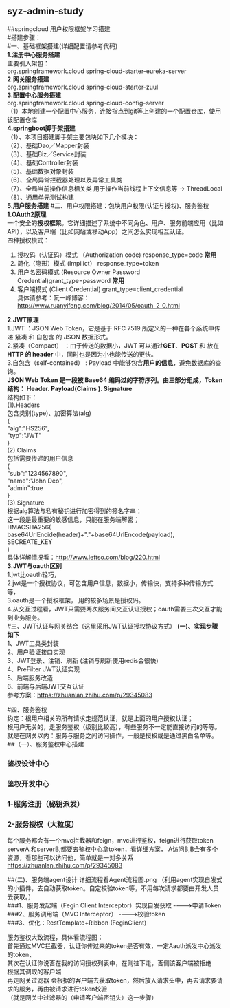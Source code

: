 ## syz-admin-study   
##springcloud 用户权限框架学习搭建     
#搭建步骤：     
#一、基础框架搭建(详细配置请参考代码)     
**1.注册中心服务搭建**    
主要引入架包：   
         <dependency>
              <groupId>org.springframework.cloud</groupId>
              <artifactId>spring-cloud-starter-eureka-server</artifactId>
         </dependency>   
**2.网关服务搭建**    
         <dependency>
			<groupId>org.springframework.cloud</groupId>
			<artifactId>spring-cloud-starter-zuul</artifactId>
		 </dependency>  	
**3.配置中心服务搭建**   
         <dependency>
			<groupId>org.springframework.cloud</groupId>
			<artifactId>spring-cloud-config-server</artifactId>
		 </dependency>    
		 （1）本地创建一个配置中心服务，连接指点到git等上创建的一个配置仓库，使用该配置仓库    
**4.springboot脚手架搭建**    
   （1）、本项目搭建脚手架主要包块如下几个模块：    
   （2）、基础Dao／Mapper封装   
   （3）、基础Biz／Service封装   
   （4）、基础Controller封装   
   （5）、基础数据对象封装   
   （6）、全局异常拦截器处理以及异常工具类   
   （7）、全局当前操作信息相关类 用于操作当前线程上下文信息等 -> ThreadLocal   
   （8）、通用单元测试构建    
**5.用户服务搭建**
#二、用户权限搭建：包块用户权限(认证与授权)、服务鉴权
 **1.OAuth2原理**   
 一个安全的**授权框架**。它详细描述了系统中不同角色、用户、服务前端应用（比如API），以及客户端（比如网站或移动App）之间怎么实现相互认证。  
 四种授权模式：
 1. 授权码（认证码）模式 （Authorization code) response_type=code   **常用**   
 2. 简化（隐形）模式 (Impilict） response_type=token
 3. 用户名密码模式 (Resource Owner Password Credential)grant_type=password  **常用**    
 4. 客户端模式 (Client Credential) grant_type=client_credential   
 具体请参考：阮一峰博客：http://www.ruanyifeng.com/blog/2014/05/oauth_2_0.html  

**2.JWT原理**  
  1.JWT ：JSON Web Token，它是基于 RFC 7519 所定义的一种在各个系统中传递 紧凑 和 自包含 的 JSON 数据形式。   
  2.紧凑（Compact） ：由于传送的数据小，JWT 可以通过**GET**、**POST** 和 放在 **HTTP 的 header** 中，同时也是因为小也能传送的更快。    
  3.自包含（self-contained） : Payload 中能够包含**用户的信息**，避免数据库的查询。   
**JSON Web Token 是一段被 Base64 编码过的字符序列。由三部分组成，Token结构： Header. Payload(Claims ). Signature**  
  结构如下：   
  (1).Headers   
      包含类别(type)、加密算法(alg)    
       {   
       "alg":"HS256",  
       "typ":"JWT"  
       }    
  (2).Claims   
      包括需要传递的用户信息   
      {    
      "sub":"1234567890",   
      "name":"John Deo",   
      "admin":true   
      }   
  (3).Signature   
      根据alg算法与私有秘钥进行加密得到的签名字串；   
      这一段是最重要的敏感信息，只能在服务端解密；  
      HMACSHA256(   
          base64UrlEncide(header)+"."+base64UrlEncode(payload),   
          SECREATE_KEY  
      )   
  具体详解情况看：http://www.leftso.com/blog/220.html    
**3.JWT与oauth区别**    
1.jwt比oauth轻巧，   
2.jwt是一个授权协议，可包含用户信息，数据小，传输快，支持多种传输方式等，  
3.oauth是一个授权框架，  用的较多场景是授权码。     
4.从交互过程看，JWT只需要两次服务间交互认证授权；oauth需要三次交互才能到业务服务。    
#三、JWT认证与网关结合（这里采用JWT认证授权协议方式）
**(一)、实现步骤如下**   
1、JWT工具类封装   
2、用户验证接口实现   
3、JWT登录、注销、刷新 (注销与刷新使用redis会很快)   
4、PreFilter JWT认证实现   
5、后端服务改造   
6、前端与后端JWT交互认证   
参考方案：https://zhuanlan.zhihu.com/p/29345083   

#四、服务鉴权  
约定：根用户相关的所有请求走规范认证，就是上面的用户授权认证；    
      根用户无关的，走服务鉴权（级别比较高），有些服务不一定能直接访问的等等。  
就是在网关以内：服务与服务之间访问操作，一般是授权或是通过黑白名单等。  
##（一）、服务鉴权中心搭建
### 鉴权设计中心
### 鉴权开发中心
### 1-服务注册（秘钥派发）
### 2-服务授权（大粒度）    

每个服务都会有一个mvc拦截器和feign，mvc进行鉴权，feign进行获取token      
serverA 和serverB,都要去鉴权中心拿token，看详细方案，  A访问B,B会有多个资源，看那些可以访问他，简单就是一对多关系    
https://zhuanlan.zhihu.com/p/29345083    

##(二)、服务端agent设计 详细流程看Agent流程图.png 
 （利用agent实现自发式的小插件，去自动获取token。自定校验token等，不用每次请求都要由开发人员去获取。）   
###1、服务发起端（Fegin Client Interceptor）实现自发获取
---->申请Token   
###2、服务调用端（MVC Interceptor）
---->校验token   
###3、优化：RestTemplate+Ribbon (FeginClient)

服务鉴权大致流程，具体看流程图：   
首先通过MVC拦截器，认证你传过来的token是否有效，一定Aauth派发中心派发的token、    
 其次在认证你说否在我的访问授权列表中，在则往下走，否侧该客户端被拒绝   
 根据其调取的客户端    
 再走网关过滤器 会根据的客户端去获取token，然后放入请求头中，再去请求要请求的服务，再由被请求进行token校验    
  （就是网关中过滤器的（申请客户端密钥头）这一步骤）   